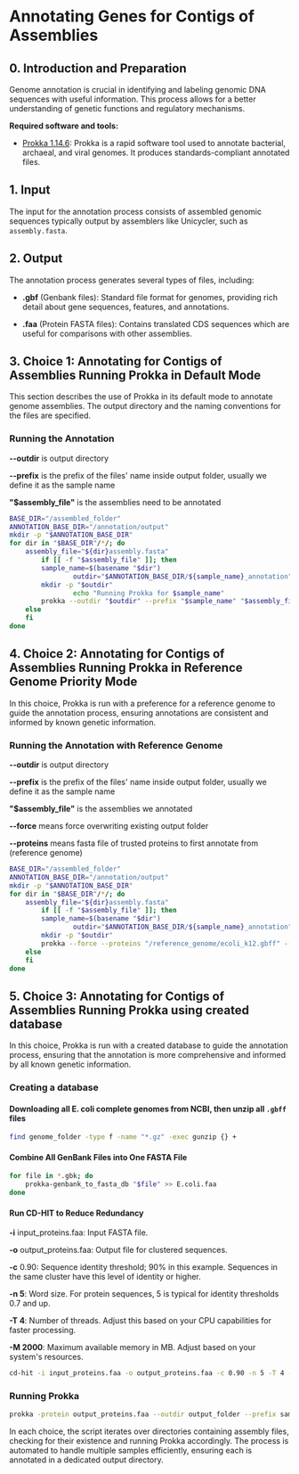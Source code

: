 
# Annotating Genes for Contigs of Assemblies

## 0. Introduction and Preparation

Genome annotation is crucial in identifying and labeling genomic DNA sequences with useful information. This process allows for a better understanding of genetic functions and regulatory mechanisms.

**Required software and tools:**

- [Prokka 1.14.6](https://github.com/tseemann/prokka): Prokka is a rapid software tool used to annotate bacterial, archaeal, and viral genomes. It produces standards-compliant annotated files.

## 1. Input

The input for the annotation process consists of assembled genomic sequences typically output by assemblers like Unicycler, such as `assembly.fasta`.

## 2. Output

The annotation process generates several types of files, including:

- **.gbf** (Genbank files): Standard file format for genomes, providing rich detail about gene sequences, features, and annotations.

- **.faa** (Protein FASTA files): Contains translated CDS sequences which are useful for comparisons with other assemblies.


## 3. Choice 1: Annotating for Contigs of Assemblies Running Prokka in Default Mode

This section describes the use of Prokka in its default mode to annotate genome assemblies. The output directory and the naming conventions for the files are specified.

### Running the Annotation

**--outdir** is output directory

**--prefix** is the prefix of the files' name inside output folder, usually we define it as the sample name

**"$assembly_file"** is the assemblies need to be annotated

```bash
BASE_DIR="/assembled_folder"
ANNOTATION_BASE_DIR="/annotation/output"
mkdir -p "$ANNOTATION_BASE_DIR"
for dir in "$BASE_DIR"/*/; do
    assembly_file="${dir}assembly.fasta"
        if [[ -f "$assembly_file" ]]; then
        sample_name=$(basename "$dir")
                outdir="$ANNOTATION_BASE_DIR/${sample_name}_annotation"
        mkdir -p "$outdir"
                echo "Running Prokka for $sample_name"
        prokka --outdir "$outdir" --prefix "$sample_name" "$assembly_file"
    else
    fi
done
```

## 4. Choice 2: Annotating for Contigs of Assemblies Running Prokka in Reference Genome Priority Mode

In this choice, Prokka is run with a preference for a reference genome to guide the annotation process, ensuring annotations are consistent and informed by known genetic information.

### Running the Annotation with Reference Genome

**--outdir** is output directory

**--prefix** is the prefix of the files' name inside output folder, usually we define it as the sample name

**"$assembly_file"** is the assemblies we annotated

**--force** means force overwriting existing output folder 

**--proteins** means fasta file of trusted proteins to first annotate from (reference genome)

```bash
BASE_DIR="/assembled_folder"
ANNOTATION_BASE_DIR="/annotation/output"
mkdir -p "$ANNOTATION_BASE_DIR"
for dir in "$BASE_DIR"/*/; do
    assembly_file="${dir}assembly.fasta"
        if [[ -f "$assembly_file" ]]; then
        sample_name=$(basename "$dir")
                outdir="$ANNOTATION_BASE_DIR/${sample_name}_annotation"
        mkdir -p "$outdir"
        prokka --force --proteins "/reference_genome/ecoli_k12.gbff" --outdir "$outdir" --prefix "$sample_name" "$assembly_file"
    else
    fi
done
```

## 5. Choice 3: Annotating for Contigs of Assemblies Running Prokka using created database

In this choice, Prokka is run with a created database to guide the annotation process, ensuring that the annotation is more comprehensive and informed by all known genetic information.

### Creating a database

#### Downloading all E. coli complete genomes from NCBI, then unzip all `.gbff` files

```bash
find genome_folder -type f -name "*.gz" -exec gunzip {} +
```

#### Combine All GenBank Files into One FASTA File

```bash
for file in *.gbk; do
    prokka-genbank_to_fasta_db "$file" >> E.coli.faa
done
```

#### Run CD-HIT to Reduce Redundancy

**-i** input_proteins.faa: Input FASTA file.

**-o** output_proteins.faa: Output file for clustered sequences.

**-c** 0.90: Sequence identity threshold; 90% in this example. Sequences in the same cluster have this level of identity or higher.

**-n 5**: Word size. For protein sequences, 5 is typical for identity thresholds 0.7 and up.

**-T 4**: Number of threads. Adjust this based on your CPU capabilities for faster processing.

**-M 2000**: Maximum available memory in MB. Adjust based on your system's resources.

```bash
cd-hit -i input_proteins.faa -o output_proteins.faa -c 0.90 -n 5 -T 4 -M 2000
```

### Running Prokka

```bash
prokka -protein output_proteins.faa --outdir output_folder --prefix sample_name assembly_file
```

In each choice, the script iterates over directories containing assembly files, checking for their existence and running Prokka accordingly. The process is automated to handle multiple samples efficiently, ensuring each is annotated in a dedicated output directory.


